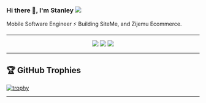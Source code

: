 ### Hi there 👋, I'm Stanley ![](https://pbs.twimg.com/profile_banners/860357608552763393/1593430830/1500x500)

Mobile Software Engineer ⚡️ Building SiteMe, and Zijemu Ecommerce. 


<hr>

<p align="center">
  <img src ="https://github-readme-stats.vercel.app/api?username=stanezeaku&show_icons=true&count_private=true&theme=darcula&hide_border=true&hide=issues,contribs&bg_color=00000000">
  <img src ="https://github-readme-stats.vercel.app/api/top-langs/?username=stanezeaku&layout=compact&hide_border=true&theme=darcula&bg_color=00000000&langs_count=6">
  <img src ="https://github-readme-streak-stats.herokuapp.com?user=stanezeaku&theme=darcula&hide_border=true&background=FFFFFF00">
</p>

<hr>

## 🏆 GitHub Trophies

[![trophy](https://github-profile-trophy.vercel.app/?username=stanezeaku&theme=onedark&margin-w=15&margin-h=15)](https://www.buymeacoffee.com/pantani)

<hr>

